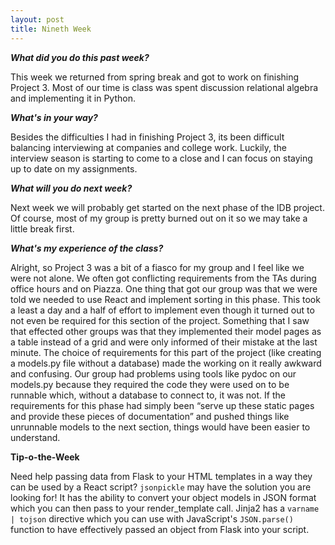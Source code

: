 ```yaml
---
layout: post
title: Nineth Week
---
```

<p><b><i>What did you do this past week?</i></b></p>
<p>This week we returned from spring break and got to work on finishing Project 3. Most of our time is class was spent discussion relational algebra and implementing it in Python.</p>
<p><b><i>What's in your way?</i></b></p>
<p>Besides the difficulties I had in finishing Project 3, its been difficult balancing interviewing at companies and college work. Luckily, the interview season is starting to come to a close and I can focus on staying up to date on my assignments.</p>
<p><b><i>What will you do next week?</i></b></p>
<p>Next week we will probably get started on the next phase of the IDB project. Of course, most of my group is pretty burned out on it so we may take a little break first.</p>
<p><b><i>What's my experience of the class?</i></b></p>
<p>Alright, so Project 3 was a bit of a fiasco for my group and I feel like we were not alone. We often got conflicting requirements from the TAs during office hours and on Piazza. One thing that got our group was that we were told we needed to use React and implement sorting in this phase. This took a least a day and a half of effort to implement even though it turned out to not even be required for this section of the project. Something that I saw that effected other groups was that they implemented their model pages as a table instead of a grid and were only informed of their mistake at the last minute. The choice of requirements for this part of the project (like creating a models.py file without a database) made the working on it really awkward and confusing. Our group had problems using tools like pydoc on our models.py because they required the code they were used on to be runnable which, without a database to connect to, it was not. If the requirements for this phase had simply been “serve up these static pages and provide these pieces of documentation” and pushed things like unrunnable models to the next section, things would have been easier to understand.</p>
<p><b>Tip-o-the-Week</b></p>
<p>Need help passing data from Flask to your HTML templates in a way they can be used by a React script? <code>jsonpickle</code> may have the solution you are looking for! It has the ability to convert your object models in JSON format which you can then pass to your render_template call. Jinja2 has a <code>varname | tojson</code> directive which you can use with JavaScript's <code>JSON.parse()</code> function to have effectively passed an object from Flask into your script.</p>
